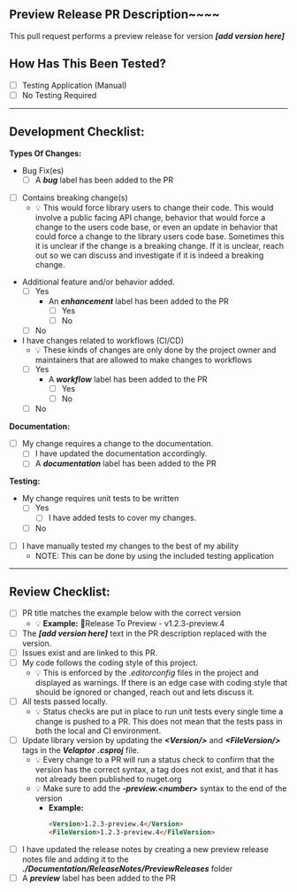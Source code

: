 <!--
    !! NOTE !! - ONLY PROJECT OWNERS AND MAINTAINERS MANAGE PRODUCTION AND PREVIEW RELEASE PULL REQUESTS
    If you have contributions to make, use the "feature-to-develop" pull request template.
-->

<!-- Provide a short general summary of your changes in the Title above -->
## Preview Release PR Description~~~~
This pull request performs a preview release for version **_[add version here]_**

## How Has This Been Tested?
- [ ] Testing Application (Manual)
- [ ] No Testing Required

---

## Development Checklist:
**Types Of Changes:**
- Bug Fix(es)
  - [ ] A **_bug_** label has been added to the PR
- [ ] Contains breaking change(s)
  - 💡 This would force library users to change their code.  This would involve a public facing API change, behavior that would force a change to the users code base, or even an update in behavior that could force a change to the library users code base.  Sometimes this it is unclear if the change is a breaking change.  If it is unclear, reach out so we can discuss and investigate if it is indeed a breaking change.
- Additional feature and/or behavior added.
  - [ ] Yes
    - An **_enhancement_** label has been added to the PR
      - [ ] Yes
      - [ ] No
  - [ ] No
- I have changes related to workflows (CI/CD)
  - 💡 These kinds of changes are only done by the project owner and maintainers that are allowed to make changes to workflows
  - [ ] Yes
    - A **_workflow_** label has been added to the PR
      - [ ] Yes
      - [ ] No
  - [ ] No

**Documentation:**
- [ ] My change requires a change to the documentation.
  - [ ] I have updated the documentation accordingly.
  - [ ] A **_documentation_** label has been added to the PR

**Testing:**
- My change requires unit tests to be written
  - [ ] Yes
    - [ ] I have added tests to cover my changes.
  - [ ] No
- [ ] I have manually tested my changes to the best of my ability
  - NOTE: This can be done by using the included testing application

---

## Review Checklist:
<!-- Go over all the following points, and put an `x` in all the boxes that apply. -->
<!-- If you're unsure about any of these, don't hesitate to ask. We're here to help! -->
- [ ] PR title matches the example below with the correct version
  * 💡 **Example:** 🚀Release To Preview - v1.2.3-preview.4
- [ ] The **_[add version here]_** text in the PR description replaced with the version.
- [ ] Issues exist and are linked to this PR.
- [ ] My code follows the coding style of this project.
  - 💡 This is enforced by the *.editorconfig* files in the project and displayed as warnings.  If there is an edge case with coding style that should be ignored or changed, reach out and lets discuss it.
- [ ] All tests passed locally.
  - 💡 Status checks are put in place to run unit tests every single time a change is pushed to a PR.  This does not mean that the tests pass in both the local and CI environment.
- [ ] Update library version by updating the **_\<Version/\>_** and **_\<FileVersion/\>_** tags in the **_Velaptor_** **_.csproj_** file.
  - 💡 Every change to a PR will run a status check to confirm that the version has the correct syntax, a tag does not exist, and that it has not already been published to nuget.org
  - 💡 Make sure to add the **_-preview.\<number\>_** syntax to the end of the version
    - **Example:**
      ``` html
      <Version>1.2.3-preview.4</Version>
      <FileVersion>1.2.3-preview.4</FileVersion>
      ```
- [ ] I have updated the release notes by creating a new preview release notes file and adding it to the **_./Documentation/ReleaseNotes/PreviewReleases_** folder
- [ ] A **_preview_** label has been added to the PR
